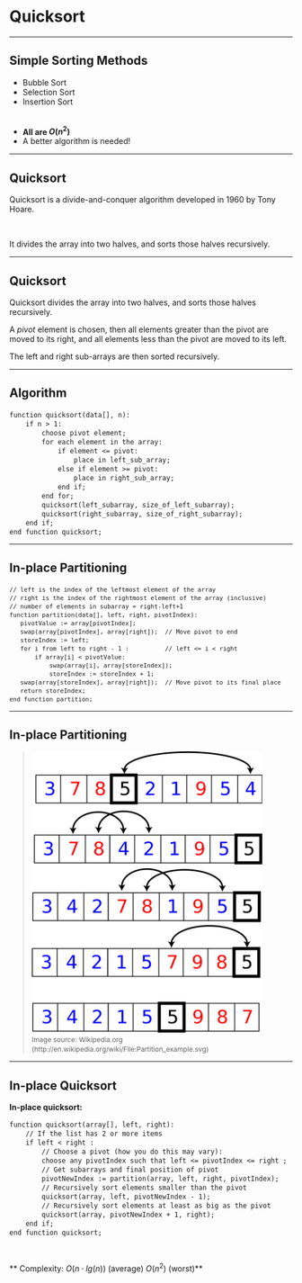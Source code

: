 # Quicksort


---

## Simple Sorting Methods

* Bubble Sort
* Selection Sort
* Insertion Sort <br /><br /><br />
* **All are $O(n^2)$** 
* A better algorithm is needed!

---

## Quicksort

Quicksort is a divide-and-conquer algorithm developed in 1960 by Tony Hoare.

<br />

It divides the array into two halves, and sorts those halves recursively.

---

## Quicksort

Quicksort divides the array into two halves, and sorts those halves recursively.

A _pivot_ element is chosen, then all elements greater than the pivot are moved to its right, and all elements less than the pivot are moved to its left.

The left and right sub-arrays are then sorted recursively.

---

## Algorithm

``` asciidoc
function quicksort(data[], n):
    if n > 1:
        choose pivot element;
        for each element in the array:
            if element <= pivot:
                place in left_sub_array;
            else if element >= pivot:
                place in right_sub_array;
            end if;
        end for;
        quicksort(left_subarray, size_of_left_subarray);
        quicksort(right_subarray, size_of_right_subarray);
    end if;
end function quicksort;
```

---

## In-place Partitioning

<small style="font-size: 90%;">

``` asciidoc
// left is the index of the leftmost element of the array
// right is the index of the rightmost element of the array (inclusive)
// number of elements in subarray = right-left+1
function partition(data[], left, right, pivotIndex):
   pivotValue := array[pivotIndex];
   swap(array[pivotIndex], array[right]);  // Move pivot to end
   storeIndex := left;
   for i from left to right - 1 :          // left <= i < right
       if array[i] < pivotValue:
           swap(array[i], array[storeIndex]);
           storeIndex := storeIndex + 1;
   swap(array[storeIndex], array[right]);  // Move pivot to its final place
   return storeIndex;
end function partition;
```

</small>

---

## In-place Partitioning

> <img src="assets/images/Quicksort/partition.png" alt="Partitioning" style="height: 500px;" title="In-place partitioning." />
> <small style="font-size: 9pt;"><br />Image source: Wikipedia.org (http://en.wikipedia.org/wiki/File:Partition_example.svg)</small>

---

## In-place Quicksort

**In-place quicksort:**

``` asciidoc
function quicksort(array[], left, right):
    // If the list has 2 or more items
    if left < right :
        // Choose a pivot (how you do this may vary):
        choose any pivotIndex such that left <= pivotIndex <= right ;
        // Get subarrays and final position of pivot
        pivotNewIndex := partition(array, left, right, pivotIndex);
        // Recursively sort elements smaller than the pivot
        quicksort(array, left, pivotNewIndex - 1);
        // Recursively sort elements at least as big as the pivot
        quicksort(array, pivotNewIndex + 1, right);
    end if;
end function quicksort;
```

<br />

** Complexity:  $O(n \cdot lg(n))$ (average)   $O(n^2)$ (worst)**
